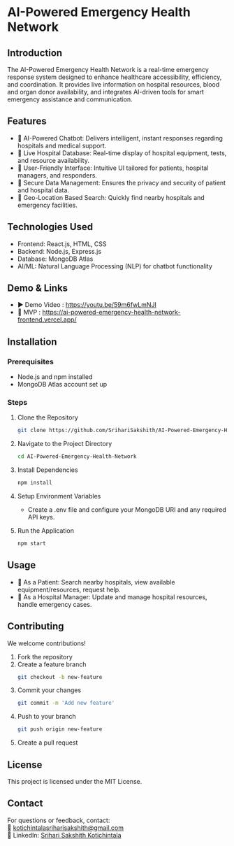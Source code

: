 # AI-Powered Emergency Health Network

## Introduction  
The AI-Powered Emergency Health Network is a real-time emergency response system designed to enhance healthcare accessibility, efficiency, and coordination. It provides live information on hospital resources, blood and organ donor availability, and integrates AI-driven tools for smart emergency assistance and communication.

## Features  
- 🔹 AI-Powered Chatbot: Delivers intelligent, instant responses regarding hospitals and medical support.  
- 🔹 Live Hospital Database: Real-time display of hospital equipment, tests, and resource availability.  
- 🔹 User-Friendly Interface: Intuitive UI tailored for patients, hospital managers, and responders.  
- 🔹 Secure Data Management: Ensures the privacy and security of patient and hospital data.  
- 🔹 Geo-Location Based Search: Quickly find nearby hospitals and emergency facilities.

## Technologies Used  
- Frontend: React.js, HTML, CSS  
- Backend: Node.js, Express.js  
- Database: MongoDB Atlas  
- AI/ML: Natural Language Processing (NLP) for chatbot functionality  

## Demo & Links  
- ▶️ Demo Video : https://youtu.be/59m6fwLmNJI  
- 🚀 MVP        : https://ai-powered-emergency-health-network-frontend.vercel.app/  

## Installation

### Prerequisites  
- Node.js and npm installed  
- MongoDB Atlas account set up  

### Steps  
1. Clone the Repository  
   ```bash
   git clone https://github.com/SrihariSakshith/AI-Powered-Emergency-Health-Network.git
   ```

2. Navigate to the Project Directory  
   ```bash
   cd AI-Powered-Emergency-Health-Network
   ```

3. Install Dependencies  
   ```bash
   npm install
   ```

4. Setup Environment Variables  
   - Create a .env file and configure your MongoDB URI and any required API keys.

5. Run the Application  
   ```bash
   npm start
   ```

## Usage  
- 👤 As a Patient: Search nearby hospitals, view available equipment/resources, request help.  
- 🏥 As a Hospital Manager: Update and manage hospital resources, handle emergency cases.  

## Contributing  
We welcome contributions!  

1. Fork the repository  
2. Create a feature branch  
   ```bash
   git checkout -b new-feature
   ```  
3. Commit your changes  
   ```bash
   git commit -m 'Add new feature'
   ```  
4. Push to your branch  
   ```bash
   git push origin new-feature
   ```  
5. Create a pull request  

## License  
This project is licensed under the MIT License.

## Contact  
For questions or feedback, contact:  
📧 kotichintalasriharisakshith@gmail.com  
🔗 LinkedIn: [Srihari Sakshith Kotichintala](https://linkedin.com/in/srihari-sakshith-kotichintala-1a1a8a280)
